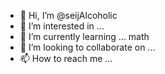 - 👋 Hi, I’m @seijAlcoholic
- 👀 I’m interested in ... 
- 🌱 I’m currently learning ... math
- 💞️ I’m looking to collaborate on ...
- 📫 How to reach me ...

<!---
seijAlcoholic/seijAlcoholic is a ✨ special ✨ repository because its `README.md` (this file) appears on your GitHub profile.
You can click the Preview link to take a look at your changes.
--->
